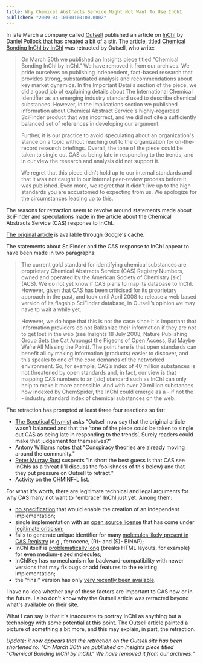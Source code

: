 ```yaml
---
title: Why Chemical Abstracts Service Might Not Want To Use InChI
published: "2009-04-10T00:00:00.000Z"
---
```


In late March a company called [Outsell](http://www.outsellinc.com/) published an article on [InChI](http://www.iupac.org/inchi/) by Daniel Pollock that has created a bit of a stir. The article, titled [Chemical Bonding InChI by InChI](http://www.outsellinc.com/store/insights/4038) was retracted by Outsell, who write:

>On March 30th we published an Insights piece titled "Chemical Bonding InChI by InChI." We have removed it from our archives. We pride ourselves on publishing independent, fact-based research that provides strong, substantiated analysis and recommendations about key market dynamics. In the Important Details section of the piece, we did a good job of explaining details about The International Chemical Identifier as an emerging industry standard used to describe chemical substances. However, in the Implications section we published information about Chemical Abstract Service's highly-regarded SciFinder product that was incorrect, and we did not cite a sufficiently balanced set of references in developing our argument.
>
>Further, it is our practice to avoid speculating about an organization's stance on a topic without reaching out to the organization for on-the-record research briefings. Overall, the tone of the piece could be taken to single out CAS as being late in responding to the trends, and in our view the research and analysis did not support it.
>
>We regret that this piece didn't hold up to our internal standards and that it was not caught in our internal peer-review process before it was published. Even more, we regret that it didn't live up to the high standards you are accustomed to expecting from us. We apologize for the circumstances leading up to this.

The reasons for retraction seem to revolve around statements made about SciFinder and speculations made in the article about the Chemical Abstracts Service (CAS) response to InChI.

[The original article](http://209.85.229.132/search?q=cache:KyH1sY187YYJ:www.outsellinc.com/store/insights/4038+http://www.outsellinc.com/store/insights/4038&cd=1&hl=en&ct=clnk&gl=uk&client=firefox-a) is available through Google's cache.

The statements about SciFinder and the CAS response to InChI appear to have been made in two paragraphs:

>The current gold standard for identifying chemical substances are proprietary Chemical Abstracts Service (CAS) Registry Numbers, owned and operated by the American Society of Chemistry \[sic\] (ACS). We do not yet know if CAS plans to map its database to InChI. However, given that CAS has been criticised for its proprietary approach in the past, and took until April 2008 to release a web based version of its flagship SciFinder database, in Outsell’s opinion we may have to wait a while yet.
>
>However, we do hope that this is not the case since it is important that information providers do not Balkanize their information if they are not to get lost in the web (see Insights 18 July 2008, Nature Publishing Group Sets the Cat Amongst the Pigeons of Open Access, But Maybe We’re All Missing the Point). The point here is that open standards can benefit all by making information (products) easier to discover, and this speaks to one of the core demands of the networked environment. So, for example, CAS’s index of 40 million substances is not threatened by open standards and, in fact, our view is that mapping CAS numbers to an \[sic\] standard such as InChI can only help to make it more accessible. And with over 20 million substances now indexed by ChemSpider, the InChI could emerge as a - if not the - industry standard index of chemical substances on the web.


The retraction has prompted at least <strike>three</strike> four reactions so far:

-  [The Sceptical Chymist](http://blogs.nature.com/thescepticalchymist/2009/04/outsell_and_inchis.html) asks "Outsell now say that the original article wasn’t balanced and that the ‘tone of the piece could be taken to single out CAS as being late in responding to the trends’. Surely readers could make that judgement for themselves?"
-  [Antony Williams](http://www.chemspider.com/blog/conspiracy-theories-and-inchis-why-was-the-article-removed.html) notes that "Conspiracy theories are already moving around the community."
-  [Peter Murray Rust](http://wwmm.ch.cam.ac.uk/blogs/murrayrust/?p=1655) suspects "In short the best guess is that CAS see InChIs as a threat (I’ll discuss the foolishness of this below) and that they put pressure on Outsell to retract."
-  Activity on the CHMINF-L list.

For what it's worth, there are legitimate technical and legal arguments for why CAS many not want to "embrace" InChI just yet. Among them:

-  [no specification](/articles/2008/12/10/mr-inchi-tear-down-this-wall) that would enable the creation of an independent implementation;
-  single implementation with an [open source license](http://opensource.org/licenses/lgpl-2.1.php) that has come under [legitimate criticism](http://rosenlaw.com/oslbook.htm);
-  fails to generate unique identifier for many [molecules likely present in CAS Registry](/articles/2009/03/27/a-comprehensive-guide-flexmol-a-modern-language-for-chemical-representation-part-2-real-world-problems) (e.g., ferrocene, (R)- and (S)- BINAP);
-  InChI itself is [problematically long](/articles/2007/05/17/my-inchi-runneth-over) (breaks HTML layouts, for example) for even medium-sized molecules;
-  InChIKey has no mechanism for backward-compatibility with newer versions that may fix bugs or add features to the existing implementation;
-  the "final" version has only [very recently been available](http://www.iupac.org/inchi/release102final.html).

I have no idea whether any of these factors are important to CAS now or in the future. I also don't know why the Outsell article was retracted beyond what's available on their site.

What I can say is that it's inaccurate to portray InChI as anything but a technology with some potential at this point. The Outsell article painted a picture of something a bit more, and this may explain, in part, the retraction.

*Update: it now appears that the retraction on the Outsell site has been shortened to: "On March 30th we published an Insights piece titled "Chemical Bonding InChI by InChI." We have removed it from our archives."*